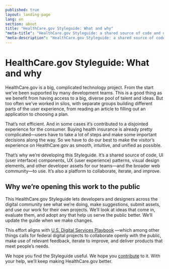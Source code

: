 ```yaml
---
published: true
layout: landing-page
lang: en
section: about
title: "HealthCare.gov Styleguide: What and why"
"meta-title": "HealthCare.gov Styleguide: a shared source of code and design elements for our teams and the web community to use"
"meta-description": "HealthCare.gov Styleguide: a shared source of code, UI (user interface) components, UX (user experience) patterns, visual design elements, and other developer assets for our teams—and the broader web community—to use"
---
```


# HealthCare.gov Styleguide: What and why 

<div class="intro">
HealthCare.gov is a big, complicated technology project. From the start we’ve been supported by many development teams. This is a good thing as we benefit from having access to a big, diverse pool of talent and ideas. But too often we’ve worked in silos, with separate groups building different parts of the user experience, from reading an article to filling out an application to choosing a plan.
</div>

<div class="hr"></div>

That’s not efficient. And in some cases it’s contributed to a disjointed experience for the consumer. Buying health insurance is already pretty complicated—users have to take a lot of steps and make some important decisions along the way. So we have to do our best to make the visitor’s experience on HealthCare.gov as smooth, intuitive, and unified as possible.

That’s why we’re developing this Styleguide. It’s a shared source of code, UI (user interface) components, UX (user experience) patterns, visual design elements, and other developer assets for our teams—and the broader web community—to use. It’s also a platform to collaborate, iterate, and improve.

## Why we’re opening this work to the public  

This HealthCare.gov Styleguide lets developers and designers across the digital community see what we’re doing, make suggestions, submit assets, and use our work for their own projects. We’ll look at ideas that come in, evaluate them, and adopt any that help us serve the public better. We’ll update the guide when we make changes. 

This effort aligns with [U.S. Digital Services Playbook](https://playbook.cio.gov/) —which among other things calls for federal digital projects to collaborate openly with the public, make use of relevant feedback, iterate to improve, and deliver products that meet people’s needs.

We hope you find the Styleguide useful. We hope you [contribute](/governance/) to it. With your help, we’ll keep making HealthCare.gov better. 
 
